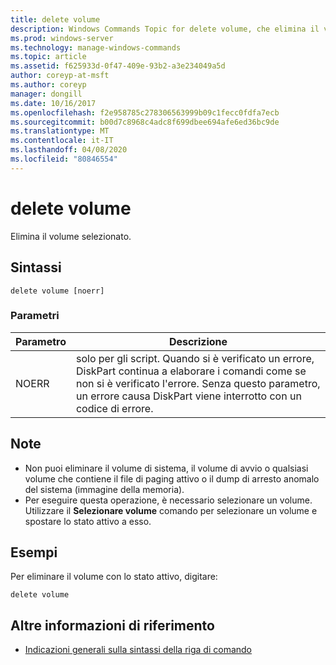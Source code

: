 ```yaml
---
title: delete volume
description: Windows Commands Topic for delete volume, che elimina il volume selezionato.
ms.prod: windows-server
ms.technology: manage-windows-commands
ms.topic: article
ms.assetid: f625933d-0f47-409e-93b2-a3e234049a5d
author: coreyp-at-msft
ms.author: coreyp
manager: dongill
ms.date: 10/16/2017
ms.openlocfilehash: f2e958785c278306563999b09c1fecc0fdfa7ecb
ms.sourcegitcommit: b00d7c8968c4adc8f699dbee694afe6ed36bc9de
ms.translationtype: MT
ms.contentlocale: it-IT
ms.lasthandoff: 04/08/2020
ms.locfileid: "80846554"
---
```

# <a name="delete-volume"></a>delete volume

Elimina il volume selezionato.

## <a name="syntax"></a>Sintassi

```
delete volume [noerr]
```

### <a name="parameters"></a>Parametri

| Parametro | Descrizione |
| --------- | ----------- |
| NOERR | solo per gli script. Quando si è verificato un errore, DiskPart continua a elaborare i comandi come se non si è verificato l'errore. Senza questo parametro, un errore causa DiskPart viene interrotto con un codice di errore. |

## <a name="remarks"></a>Note

-   Non puoi eliminare il volume di sistema, il volume di avvio o qualsiasi volume che contiene il file di paging attivo o il dump di arresto anomalo del sistema (immagine della memoria).
-   Per eseguire questa operazione, è necessario selezionare un volume. Utilizzare il **Selezionare volume** comando per selezionare un volume e spostare lo stato attivo a esso.

## <a name="examples"></a><a name=BKMK_examples></a>Esempi

Per eliminare il volume con lo stato attivo, digitare:
```
delete volume
```

## <a name="additional-references"></a>Altre informazioni di riferimento

- [Indicazioni generali sulla sintassi della riga di comando](command-line-syntax-key.md)

